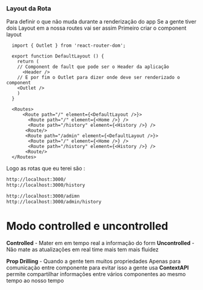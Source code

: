 ### Layout da Rota 
Para definir o que não muda durante a renderização do app
Se a gente tiver dois Layout em a nossa routes vai ser assim 
Primeiro criar o component layout 
```tsx
  import { Outlet } from 'react-router-dom';
  
  export function DefaultLayout () {
    return (
    // Component de fault que pode ser o Header da aplicação 
      <Header />
    // E por fim o Outlet para dizer onde deve ser renderizado o component 
    <Outlet />
    )
  }
```

```tsx
  <Routes>
      <Route path="/" element={<DefaultLayout />}>
        <Route path="/" element={<Home />} />
        <Route path="/history" element={<History />} />
       <Route/>
       <Route path="/admin" element={<DefaultLayout />}>
        <Route path="/" element={<Home />} />
        <Route path="/history" element={<History />} />
       <Route/>
  </Routes>
```

Logo as rotas que eu terei são :
```bash
http://localhost:3000/
http://localhost:3000/history

http://localhost:3000/adimn
http://localhost:3000/admin/history
```

# Modo controlled e uncontrolled 

**Controlled** - Mater em em tempo real a informação do form 
**Uncontrolled** - Não mate as atualizações em real time mais tem mais fluidez 

**Prop Drilling** - Quando a gente tem muitos propriedades Apenas para
comunicação entre componente para evitar isso a gente usa **ContextAPI** permite
compartilhar informações entre vários componentes ao mesmo tempo ao nosso tempo 
